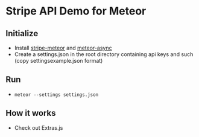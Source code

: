# Stripe API Demo for Meteor

## Initialize
- Install [stripe-meteor](https://github.com/tyler-johnson/stripe-meteor) and [meteor-async](https://github.com/meteorhacks/meteor-async)
- Create a settings.json in the root directory containing api keys and such (copy settingsexample.json format)

## Run
- `meteor --settings settings.json`

## How it works
- Check out Extras.js